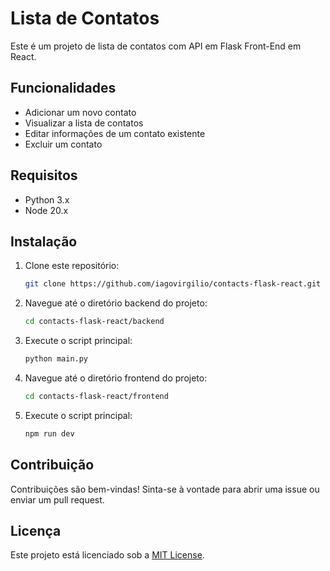# Lista de Contatos

Este é um projeto de lista de contatos com API em Flask Front-End em React.

## Funcionalidades

- Adicionar um novo contato
- Visualizar a lista de contatos
- Editar informações de um contato existente
- Excluir um contato

## Requisitos

- Python 3.x
- Node 20.x

## Instalação

1. Clone este repositório:

    ```bash
    git clone https://github.com/iagovirgilio/contacts-flask-react.git
    ```

2. Navegue até o diretório backend do projeto:

    ```bash
    cd contacts-flask-react/backend
    ```

3. Execute o script principal:

    ```bash
    python main.py
    ```

4. Navegue até o diretório frontend do projeto:

    ```bash
    cd contacts-flask-react/frontend
    ```

3. Execute o script principal:

    ```bash
    npm run dev
    ```

## Contribuição

Contribuições são bem-vindas! Sinta-se à vontade para abrir uma issue ou enviar um pull request.

## Licença

Este projeto está licenciado sob a [MIT License](https://opensource.org/licenses/MIT).